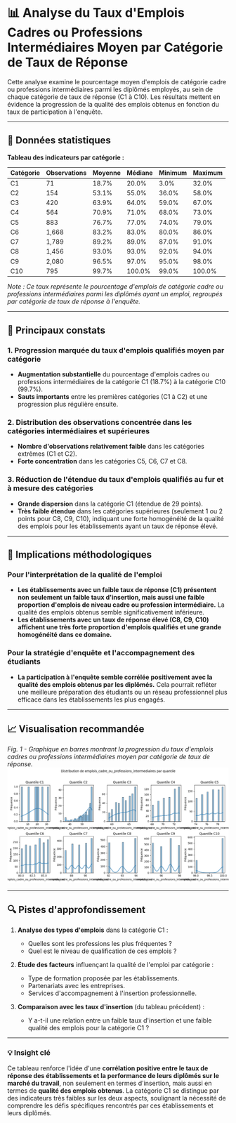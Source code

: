 
# 📊 Analyse du Taux d'Emplois Cadres ou Professions Intermédiaires Moyen par Catégorie de Taux de Réponse

Cette analyse examine le pourcentage moyen d'emplois de catégorie cadre ou professions intermédiaires parmi les diplômés employés, au sein de chaque catégorie de taux de réponse (C1 à C10). Les résultats mettent en évidence la progression de la qualité des emplois obtenus en fonction du taux de participation à l'enquête.

-----

## 🔢 Données statistiques

**Tableau des indicateurs par catégorie :**

| Catégorie | Observations | Moyenne | Médiane | Minimum | Maximum |
|-----------|--------------|---------|---------|---------|---------|
| C1        | 71           | 18.7%   | 20.0%   | 3.0%    | 32.0%   |
| C2        | 154          | 53.1%   | 55.0%   | 36.0%   | 58.0%   |
| C3        | 420          | 63.9%   | 64.0%   | 59.0%   | 67.0%   |
| C4        | 564          | 70.9%   | 71.0%   | 68.0%   | 73.0%   |
| C5        | 883          | 76.7%   | 77.0%   | 74.0%   | 79.0%   |
| C6        | 1,668        | 83.2%   | 83.0%   | 80.0%   | 86.0%   |
| C7        | 1,789        | 89.2%   | 89.0%   | 87.0%   | 91.0%   |
| C8        | 1,456        | 93.0%   | 93.0%   | 92.0%   | 94.0%   |
| C9        | 2,080        | 96.5%   | 97.0%   | 95.0%   | 98.0%   |
| C10       | 795          | 99.7%   | 100.0%  | 99.0%   | 100.0%  |

*Note : Ce taux représente le pourcentage d'emplois de catégorie cadre ou professions intermédiaires parmi les diplômés ayant un emploi, regroupés par catégorie de taux de réponse à l'enquête.*

-----

## 🎯 Principaux constats

### 1\. Progression marquée du taux d'emplois qualifiés moyen par catégorie

  - **Augmentation substantielle** du pourcentage d'emplois cadres ou professions intermédiaires de la catégorie C1 (18.7%) à la catégorie C10 (99.7%).
  - **Sauts importants** entre les premières catégories (C1 à C2) et une progression plus régulière ensuite.

### 2\. Distribution des observations concentrée dans les catégories intermédiaires et supérieures

  - **Nombre d'observations relativement faible** dans les catégories extrêmes (C1 et C2).
  - **Forte concentration** dans les catégories C5, C6, C7 et C8.

### 3\. Réduction de l'étendue du taux d'emplois qualifiés au fur et à mesure des catégories

  - **Grande dispersion** dans la catégorie C1 (étendue de 29 points).
  - **Très faible étendue** dans les catégories supérieures (seulement 1 ou 2 points pour C8, C9, C10), indiquant une forte homogénéité de la qualité des emplois pour les établissements ayant un taux de réponse élevé.

-----

## 🏫 Implications méthodologiques

### Pour l'interprétation de la qualité de l'emploi

  - **Les établissements avec un faible taux de réponse (C1) présentent non seulement un faible taux d'insertion, mais aussi une faible proportion d'emplois de niveau cadre ou profession intermédiaire.** La qualité des emplois obtenus semble significativement inférieure.
  - **Les établissements avec un taux de réponse élevé (C8, C9, C10) affichent une très forte proportion d'emplois qualifiés et une grande homogénéité dans ce domaine.**

### Pour la stratégie d'enquête et l'accompagnement des étudiants

  - **La participation à l'enquête semble corrélée positivement avec la qualité des emplois obtenus par les diplômés.** Cela pourrait refléter une meilleure préparation des étudiants ou un réseau professionnel plus efficace dans les établissements les plus engagés.

-----

## 📈 Visualisation recommandée

*Fig. 1 - Graphique en barres montrant la progression du taux d'emplois cadres ou professions intermédiaires moyen par catégorie de taux de réponse.*
![Distribution des taux d'emplois cadre ou professions intermediaires](../Images/emplois_cadre_ou_professions_intermediaires.png) 

-----

## 🔍 Pistes d'approfondissement

1.  **Analyse des types d'emplois** dans la catégorie C1 :

      - Quelles sont les professions les plus fréquentes ?
      - Quel est le niveau de qualification de ces emplois ?

2.  **Étude des facteurs** influençant la qualité de l'emploi par catégorie :

      - Type de formation proposée par les établissements.
      - Partenariats avec les entreprises.
      - Services d'accompagnement à l'insertion professionnelle.

3.  **Comparaison avec les taux d'insertion** (du tableau précédent) :

      - Y a-t-il une relation entre un faible taux d'insertion et une faible qualité des emplois pour la catégorie C1 ?

-----

### 💡 Insight clé

Ce tableau renforce l'idée d'une **corrélation positive entre le taux de réponse des établissements et la performance de leurs diplômés sur le marché du travail**, non seulement en termes d'insertion, mais aussi en termes de **qualité des emplois obtenus**. La catégorie C1 se distingue par des indicateurs très faibles sur les deux aspects, soulignant la nécessité de comprendre les défis spécifiques rencontrés par ces établissements et leurs diplômés.
